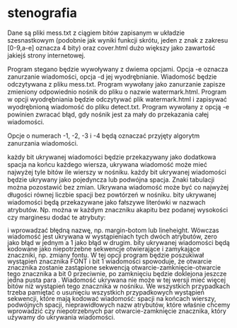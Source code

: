 # stenografia

Dane są pliki mess.txt z ciągiem bitów zapisanym w układzie szesnastkowym (podobnie jak wyniki funkcji skrótu, jeden z znak z zakresu [0-9,a-e] oznacza 4 bity) oraz cover.html dużo większy jako zawartość jakiejś strony internetowej.

Program stegano będzie wywoływany z dwiema opcjami. Opcja -e oznacza zanurzanie wiadomości, opcja -d jej wyodrębnianie. Wiadomość będzie odczytywana z pliku mess.txt. 
Program wywołany jako zanurzanie zapisze zmieniony odpowiednio nośnik do pliku o nazwie watermark.html. Program w opcji wyodrębniania będzie odczytywać plik watermark.html i zapisywać wyodrębnioną wiadomość do pliku detect.txt. 
Program wywołany z opcją -e powinien zwracać błąd, gdy nośnik jest za mały do przekazania całej wiadomości.

Opcje o numerach -1, -2, -3 i -4 będą oznaczać przyjęty algorytm zanurzania wiadomości.

każdy bit ukrywanej wiadomości będzie przekazywany jako dodatkowa spacja na końcu każdego wiersza, ukrywana wiadomość może mieć najwyżej tyle bitów ile wierszy w nośniku.
każdy bit ukrywanej wiadomości będzie ukrywany jako pojedyncza lub podwójna spacja. Znaki tabulacji można pozostawić bez zmian. Ukrywana wiadomość może być co najwyżej długości równej liczbie spacji bez powtórzeń w nośniku.
bity ukrywanej wiadomości będą przekazywane jako fałszywe literówki w nazwach atrybutów. Np. można w każdym znaczniku akapitu bez podanej wysokości czy marginesu dodać te atrybuty: <p style="margin-bottom: 0cm; line-height: 100%"> i wprowadzać błędną nazwę, np. margin-botom lub lineheight. Wówczas wiadomość jest ukrywana w wystąpieniach tych dwóch atrybutów, zero jako błąd w jednym a 1 jako błąd w drugim.
bity ukrywanej wiadomości będą kodowane jako niepotrzebne sekwencje otwierające i zamykające znaczniki, np. zmiany fontu. W tej opcji program będzie poszukiwał wystąpień znacznika FONT i bit 1 wiadomości spowoduje, że otwarcie znacznika zostanie zastąpione sekwencją otwarcie-zamknięcie-otwarcie tego znacznika a bit 0 przeciwnie, po zamknięciu będzie doklejona jeszcze jedna pusta para . Wiadomość ukrywana nie może w tej wersji mieć więcej bitów niż wystąpień tego znacznika w nośniku.
We wszystkich przypadkach trzeba pamiętać o usunięciu wszystkich przypadkowych wystąpień sekwencji, które mają kodować wiadomość: spacji na końcach wierszy, podwójnych spacji, nieprawidłowych nazw atrybutów, które właśnie chcemy wprowadzić czy niepotrzebnych par otwarcie-zamknięcie znacznika, który używamy do ukrywania wiadomości.

